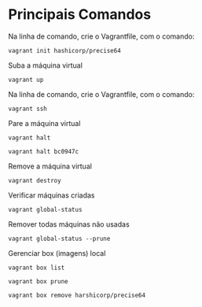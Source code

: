 # Principais Comandos

Na linha de comando, crie o Vagrantfile, com o comando:

`vagrant init hashicorp/precise64`

Suba a máquina virtual

`vagrant up`

Na linha de comando, crie o Vagrantfile, com o comando:

`vagrant ssh`

Pare a máquina virtual

`vagrant halt`

`vagrant halt bc0947c`

Remove a máquina virtual

`vagrant destroy`

Verificar máquinas criadas

`vagrant global-status`

Remover todas máquinas não usadas

`vagrant global-status --prune`

Gerenciar box (imagens) local

`vagrant box list`

`vagrant box prune`

`vagrant box remove harshicorp/precise64`
